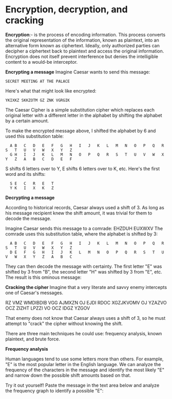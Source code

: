 # Encryption, decryption, and cracking

**Encryption**:- is the process of encoding information. This process converts the original representation of the information, known as plaintext, into an alternative form known as ciphertext. Ideally, only authorized parties can decipher a ciphertext back to plaintext and access the original information. Encryption does not itself prevent interference but denies the intelligible content to a would-be interceptor.

**Encrypting a message**
Imagine Caesar wants to send this message:

```SECRET MEETING AT THE PALACE```

Here's what that might look like encrypted:

```YKIXKZ SKKZOTM GZ ZNK VGRGIK```

The Caesar Cipher is a simple substitution cipher which replaces each original letter with a different letter in the alphabet by shifting the alphabet by a certain amount.

To make the encrypted message above, I shifted the alphabet by 6 and used this substitution table:

```
  A	B	C	D	E	F	G	H	I	J	K	L	M	N	O	P	Q	R	S	T	U	V	W	X	Y	Z
  G	H	I	J	K	L	M	N	O	P	Q	R	S	T	U	V	W	X	Y	Z	A	B	C	D	E	F

```

S shifts 6 letters over to Y, E shifts 6 letters over to K, etc. Here's the first word and its shifts:

```
  S	E	C	R	E	T
  Y	K	I	X	K	Z

```

**Decrypting a message**

According to historical records, Caesar always used a shift of 3. As long as his message recipient knew the shift amount, it was trivial for them to decode the message.

Imagine Caesar sends this message to a comrade:
EHZDUH EUXWXV
The comrade uses this substitution table, where the alphabet is shifted by 3:

```
  A	B	C	D	E	F	G	H	I	J	K	L	M	N	O	P	Q	R	S	T	U	V	W	X	Y	Z
  D	E	F	G	H	I	J	K	L	M	N	O	P	Q	R	S	T	U	V	W	X	Y	Z	A	B	C

```
They can then decode the message with certainty. The first letter "E" was shifted by 3 from "B", the second letter "H" was shifted by 3 from "E", etc. The result is this ominous message:

**Cracking the cipher**
Imagine that a very literate and savvy enemy intercepts one of Caesar's messages.

RZ VMZ WMDIBDIB VGG AJMXZN OJ EJDI RDOC XGZJKVOMV OJ YZAZVO OCZ ZIZHT LPZZI VO OCZ IDGZ YZGOV

That enemy does not know that Caesar always uses a shift of 3, so he must attempt to "crack" the cipher without knowing the shift.

There are three main techniques he could use: frequency analysis, known plaintext, and brute force.

**Frequency analysis**

Human languages tend to use some letters more than others. For example, "E" is the most popular letter in the English language. We can analyze the frequency of the characters in the message and identify the most likely "E" and narrow down the possible shift amounts based on that.

Try it out yourself! Paste the message in the text area below and analyze the frequency graph to identify a possible "E":